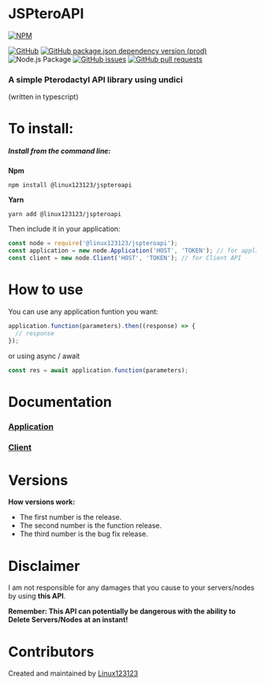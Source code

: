 # JSPteroAPI

[![NPM](https://nodeico.herokuapp.com/@linux123123/jspteroapi.svg)](https://npmjs.com/package/@linux123123/jspteroapi)

[![GitHub](https://img.shields.io/github/license/linux123123/jspteroapi)](https://github.com/Linux123123/JSPteroAPI/blob/main/LICENSE)
[![GitHub package.json dependency version (prod)](https://img.shields.io/github/package-json/dependency-version/linux123123/jspteroapi/undici)](https://www.npmjs.com/package/undici)
![Node.js Package](https://github.com/Linux123123/JSPteroAPI/workflows/Node.js%20Package/badge.svg)
[![GitHub issues](https://img.shields.io/github/issues/linux123123/jspteroapi)](https://github.com/Linux123123/JSPteroAPI/issues)
[![GitHub pull requests](https://img.shields.io/github/issues-pr/linux123123/jspteroapi)](https://github.com/Linux123123/JSPteroAPI/pulls)

<h3>A simple Pterodactyl API library using undici</h3>
<span>(written in typescript)</span>
    
# To install:

<h5>Install from the command line:</h5>

**Npm**

`npm install @linux123123/jspteroapi`

**Yarn**

`yarn add @linux123123/jspteroapi`

Then include it in your application:

```javascript
const node = require('@linux123123/jspteroapi');
const application = new node.Application('HOST', 'TOKEN'); // for application API
const client = new node.Client('HOST', 'TOKEN'); // for Client API
```

# How to use

You can use any application funtion you want:

```javascript
application.function(parameters).then((response) => {
  // response
});
```

or using async / await

```javascript
const res = await application.function(parameters);
```

# Documentation

<h3><a href="https://jspteroapi.linux123123.com/classes/index.Application.html">Application</a></h3>
<h3><a href="https://jspteroapi.linux123123.com/classes/index.Client.html">Client</a></h3>

# Versions

**How versions work:**

- The first number is the release.
- The second number is the function release.
- The third number is the bug fix release.

# Disclaimer

I am not responsible for any damages that you cause to your servers/nodes by using **this API**.

**Remember: This API can potentially be dangerous with the ability to Delete Servers/Nodes at an instant!**

# Contributors

Created and maintained by [Linux123123](https://github.com/linux123123)
